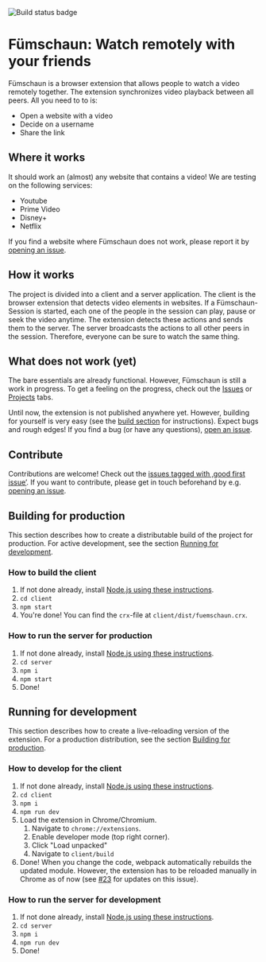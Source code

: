 ![Build status badge](https://github.com/fejx/fuemschaun/workflows/.github/workflows/build.yml/badge.svg)

# Fümschaun: Watch remotely with your friends

Fümschaun is a browser extension that allows people to watch a video remotely together.
The extension synchronizes video playback between all peers.
All you need to to is:
* Open a website with a video
* Decide on a username
* Share the link

## Where it works

It should work an (almost) any website that contains a video!
We are testing on the following services:

* Youtube
* Prime Video
* Disney+
* Netflix

If you find a website where Fümschaun does not work, please report it by [opening an issue](https://github.com/fejx/fuemschaun/issues/new).

## How it works

The project is divided into a client and a server application.
The client is the browser extension that detects video elements in websites.
If a Fümschaun-Session is started, each one of the people in the session can play, pause or seek the video anytime.
The extension detects these actions and sends them to the server.
The server broadcasts the actions to all other peers in the session.
Therefore, everyone can be sure to watch the same thing.

## What does not work (yet)

The bare essentials are already functional. However, Fümschaun is still a work in progress.
To get a feeling on the progress, check out the [Issues](https://github.com/fejx/fuemschaun/issues) or [Projects](https://github.com/fejx/fuemschaun/projects/1) tabs.

Until now, the extension is not published anywhere yet.
However, building for yourself is very easy (see the [build section](#building-for-production) for instructions).
Expect bugs and rough edges!
If you find a bug (or have any questions), [open an issue](https://github.com/fejx/fuemschaun/issues/new).

## Contribute

Contributions are welcome!
Check out the [issues tagged with ‚good first issue’](https://github.com/fejx/fuemschaun/issues?q=is%3Aopen+is%3Aissue+label%3A%22good+first+issue%22).
If you want to contribute, please get in touch beforehand by e.g. [opening an issue](https://github.com/fejx/fuemschaun/issues/new).

## Building for production

This section describes how to create a distributable build of the project for production.
For active development, see the section [Running for development](#running-for-development).

### How to build the client

1. If not done already, install [Node.js using these instructions](docs.npmjs.com/downloading-and-installing-node-js-and-npm).
2. `cd client`
3. `npm start`
4. You're done! You can find the `crx`-file at `client/dist/fuemschaun.crx`.

### How to run the server for production

1. If not done already, install [Node.js using these instructions](docs.npmjs.com/downloading-and-installing-node-js-and-npm).
2. `cd server`
3. `npm i`
4. `npm start`
5. Done!

## Running for development

This section describes how to create a live-reloading version of the extension.
For a production distribution, see the section [Building for production](#building-for-production).

### How to develop for the client

1. If not done already, install [Node.js using these instructions](docs.npmjs.com/downloading-and-installing-node-js-and-npm).
2. `cd client`
3. `npm i`
4. `npm run dev`
5. Load the extension in Chrome/Chromium.
    1. Navigate to `chrome://extensions`.
    2. Enable developer mode (top right corner).
    3. Click "Load unpacked"
    4. Navigate to `client/build`
6. Done! When you change the code, webpack automatically rebuilds the updated module. However, the extension has to be reloaded manually in Chrome as of now (see [#23](https://github.com/fejx/fuemschaun/issues/23) for updates on this issue).

### How to run the server for development

1. If not done already, install [Node.js using these instructions](docs.npmjs.com/downloading-and-installing-node-js-and-npm).
2. `cd server`
3. `npm i`
4. `npm run dev`
5. Done!

